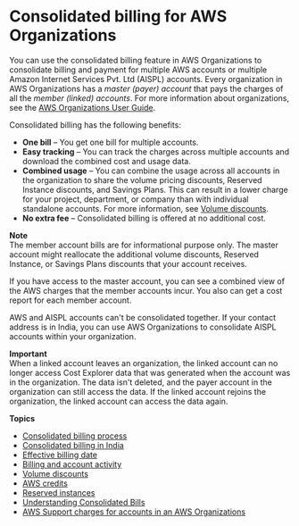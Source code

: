 # Consolidated billing for AWS Organizations<a name="consolidated-billing"></a>

You can use the consolidated billing feature in AWS Organizations to consolidate billing and payment for multiple AWS accounts or multiple Amazon Internet Services Pvt\. Ltd \(AISPL\) accounts\. Every organization in AWS Organizations has a *master \(payer\) account* that pays the charges of all the *member \(linked\) accounts*\. For more information about organizations, see the [AWS Organizations User Guide](https://docs.aws.amazon.com/organizations/latest/userguide/)\.

Consolidated billing has the following benefits:
+ **One bill** – You get one bill for multiple accounts\.
+ **Easy tracking** – You can track the charges across multiple accounts and download the combined cost and usage data\.
+ **Combined usage** – You can combine the usage across all accounts in the organization to share the volume pricing discounts, Reserved Instance discounts, and Savings Plans\. This can result in a lower charge for your project, department, or company than with individual standalone accounts\. For more information, see [Volume discounts](useconsolidatedbilling-discounts.md)\.
+ **No extra fee** – Consolidated billing is offered at no additional cost\. 

**Note**  
The member account bills are for informational purpose only\. The master account might reallocate the additional volume discounts, Reserved Instance, or Savings Plans discounts that your account receives\.

If you have access to the master account, you can see a combined view of the AWS charges that the member accounts incur\. You also can get a cost report for each member account\.

AWS and AISPL accounts can't be consolidated together\. If your contact address is in India, you can use AWS Organizations to consolidate AISPL accounts within your organization\.

**Important**  
When a linked account leaves an organization, the linked account can no longer access Cost Explorer data that was generated when the account was in the organization\. The data isn't deleted, and the payer account in the organization can still access the data\. If the linked account rejoins the organization, the linked account can access the data again\.

**Topics**
+ [Consolidated billing process](useconsolidatedbilling-procedure.md)
+ [Consolidated billing in India](useconsolidatedbilling-India.md)
+ [Effective billing date](useconsolidatedbilling-effective.md)
+ [Billing and account activity](useconsolidatedbilling-activity.md)
+ [Volume discounts](useconsolidatedbilling-discounts.md)
+ [AWS credits](useconsolidatedbilling-credits.md)
+ [Reserved instances](ri-behavior.md)
+ [Understanding Consolidated Bills](con-bill-blended-rates.md)
+ [AWS Support charges for accounts in an AWS Organizations](consolidatedbilling-support.md)